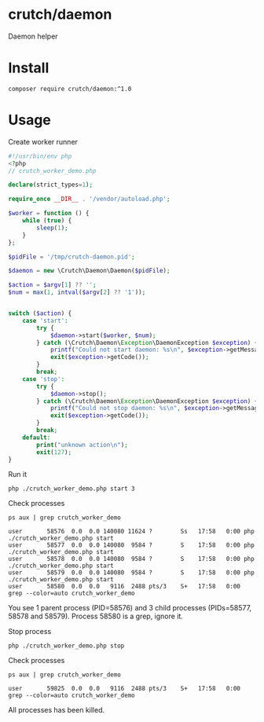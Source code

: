 # crutch/daemon

Daemon helper

# Install

```shell
composer require crutch/daemon:^1.0
```

# Usage

Create worker runner

```php
#!/usr/bin/env php
<?php
// crutch_worker_demo.php

declare(strict_types=1);

require_once __DIR__ . '/vendor/autoload.php';

$worker = function () {
    while (true) {
        sleep(1);
    }
};

$pidFile = '/tmp/crutch-daemon.pid';

$daemon = new \Crutch\Daemon\Daemon($pidFile);

$action = $argv[1] ?? '';
$num = max(1, intval($argv[2] ?? '1'));


switch ($action) {
    case 'start':
        try {
            $daemon->start($worker, $num);
        } catch (\Crutch\Daemon\Exception\DaemonException $exception) {
            printf("Could not start daemon: %s\n", $exception->getMessage());
            exit($exception->getCode());
        }
        break;
    case 'stop':
        try {
            $daemon->stop();
        } catch (\Crutch\Daemon\Exception\DaemonException $exception) {
            printf("Could not stop daemon: %s\n", $exception->getMessage());
            exit($exception->getCode());
        }
        break;
    default:
        print("unknown action\n");
        exit(127);
}

```

Run it

```shell
php ./crutch_worker_demo.php start 3
```

Check processes
```shell
ps aux | grep crutch_worker_demo
```

```text
user       58576  0.0  0.0 140080 11624 ?        Ss   17:58   0:00 php ./crutch_worker_demo.php start
user       58577  0.0  0.0 140080  9584 ?        S    17:58   0:00 php ./crutch_worker_demo.php start
user       58578  0.0  0.0 140080  9584 ?        S    17:58   0:00 php ./crutch_worker_demo.php start
user       58579  0.0  0.0 140080  9584 ?        S    17:58   0:00 php ./crutch_worker_demo.php start
user       58580  0.0  0.0   9116  2488 pts/3    S+   17:58   0:00 grep --color=auto crutch_worker_demo
```

You see 1 parent process (PID=58576) and 3 child processes (PIDs=58577, 58578 and 58579).
Process 58580 is a grep, ignore it.

Stop process


```shell
php ./crutch_worker_demo.php stop
```

Check processes
```shell
ps aux | grep crutch_worker_demo
```

```text
user       59825  0.0  0.0   9116  2488 pts/3    S+   17:58   0:00 grep --color=auto crutch_worker_demo
```

All processes has been killed.